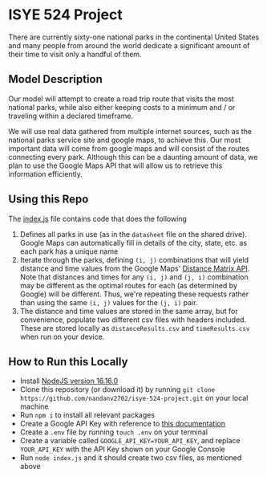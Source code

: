 # ISYE 524 Project
There are currently sixty-one national parks in the continental United States and many people from around the world dedicate a significant amount of their time to visit only a handful of them.

## Model Description
Our model will attempt to create a road trip route that visits the most national parks, while also either keeping costs to a minimum and / or traveling within a declared timeframe. 

We will use real data gathered from multiple internet sources, such as the national parks service site and google maps, to achieve this. Our most important data will come from google maps and will consist of the routes connecting every park. Although this can be a daunting amount of data, we plan to use the Google Maps API that will allow us to retrieve this information efficiently.

## Using this Repo
The [index.js](./index.js) file contains code that does the following
1. Defines all parks in use (as in the `datasheet` file on the shared drive). Google Maps can automatically fill in details of the city, state, etc. as each park has a unique name
2. Iterate through the parks, defining `(i, j)` combinations that will yield distance and time values from the Google Maps' [Distance Matrix API](https://developers.google.com/maps/documentation/distance-matrix/). Note that distances and times for any `(i, j)` and `(j, i)` combination may be different as the optimal routes for each (as determined by Google) will be different. Thus, we're repeating these requests rather than using the same `(i, j)` values for the `(j, i)` pair.
3. The distance and time values are stored in the same array, but for convenience, populate two different csv files with headers included. These are stored locally as `distanceResults.csv` and `timeResults.csv` when run on your device.

## How to Run this Locally
- Install [NodeJS version 16.16.0](https://nodejs.org/en/)
- Clone this repository (or download it) by running `git clone https://github.com/nandanv2702/isye-524-project.git` on your local machine
- Run `npm i` to install all relevant packages
- Create a Google API Key with reference to [this documentation](https://developers.google.com/maps/documentation/distance-matrix/cloud-setup)
- Create a `.env` file by running `touch .env` on your terminal
- Create a variable called `GOOGLE_API_KEY=YOUR_API_KEY`, and replace `YOUR_API_KEY` with the API Key shown on your Google Console
- Run `node index.js` and it should create two csv files, as mentioned above